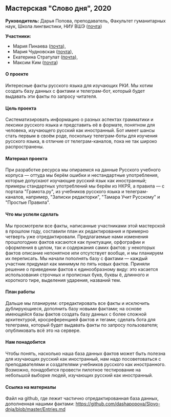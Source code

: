 ## Мастерская "Слово дня", 2020

**Руководитель:** Дарья Попова, преподаватель, Факультет гуманитарных наук, Школа лингвистики, НИУ ВШЭ ([почта](mailto:daschapopowa@gmail.com))

**Участники:**
* Мария Пинаева ([почта](mailto:maxa_ping@mail.ru)), 
* Мария Чудновская ([почта](mailto:mlc999@list.ru)),
* Екатерина Стратулат ([почта](mailto:stratulat.ekaterina1999@gmail.com)), 
* Максим Ким ([почта](mailto:maxxkim@ya.ru))

#### О проекте

Интересные факты русского языка для изучающих РКИ. Мы хотим создать базу данных с фактами и телеграм-бот, который будет выдавать эти факты по запросу читателя.

#### Цель проекта

Систематизировать информацию о разных аспектах грамматики и лексики русского языка и представить её в формате, понятном для человека, изучающего русский как иностранный. Бот имеет шансы стать первым в своём роде, поскольку телеграм-боты для изучения русского языка, в отличие от телеграм-каналов, пока не так широко распространены.

#### Материал проекта

При разработке ресурса мы опираемся на данные Русского учебного корпуса — оттуда мы берём ошибки и нестандартные употребления, которые допускают изучающие русский язык как иностранный; примеры стандартных употреблений мы берём из НКРЯ, а правила — с портала "Грамота.ру", из учебников русского языка и телеграм-каналов, например, "Записки редакторки", "Тамара Учит Русскому" и "Простые Правила".

#### Что мы успели сделать

Мы просмотрели все факты, написанные участниками этой мастерской в прошлом году, составили план их редактирования и примерно четверть уже отредактировали. Предлагаемые нами изменения прошлогодних фактов касаются как пунктуации, орфографии и оформления в целом, так и содержания самих фактов: у некоторых фактов описание непонятное или отсутствует вообще, и мы планируем их переписать. Мы начали пополнять базу с фактами — каждый участник придумал как минимум по пять новых фактов. Приняли решение о приведении фактов к единообразному виду: это касается использования строчных и прописных букв, буквы ё, длинного и короткого тире, выделения ударения, названий тем.

#### План работы

Дальше мы планируем: отредактировать все факты и исключить дублирующиеся, дополнить базу новыми фактами; на основе имеющейся базы фактов создать базу данных с более сложной архитектурой, кросреференцией фактов и тегами; сделать бота для телеграма, который будет выдавать факты по запросу пользователя; опубликовать всё это на сервере.

#### Нам понадобится

Чтобы понять, насколько наша база данных фактов может быть полезна для изучающих русский как иностранный, нам надо посоветоваться с преподавателями и создателями учебников русского как иностранного. Возможно, понадобится провести пилотное тестирование на небольшой выборке людей, изучающих русский как иностранный.

#### Ссылка на материалы

Файл на github, где лежит частично отредактированная база данных, дополненная нашими фактами: https://github.com/dashapopova/Slovo-dnja/blob/master/Entries.md 
